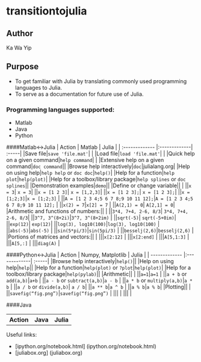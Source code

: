 # transitiontojulia
## Author
Ka Wa Yip
## Purpose
* To get familiar with Julia by translating commonly used programming languages to Julia. 
* To serve as a documentation for future use of Julia.

### Programming languages supported:

* Matlab
* Java
* Python

####Matlab<->Julia
| Action     | Matlab           | Julia  |
| :------------- |:-------------| :-----|
|Save file|`save 'file.mat'`|  |
|Load file|`load 'file.mat'`| |
|Quick help on a given command|`help command`|  |
|Extensive help on a given command|`doc command`||
|Browse help interactively|`doc`|julialang.org|
|Help on using help|`help help` or `doc doc`|`help()`|
|Help for a function|`help plot`|`help(plot)`|
|Help for a toolbox/library package|`help splines` or `doc splines`||
|Demonstration examples|`demo`||
|Define or change variable|| |
||`x = 3`| `x = 3`|
||`x = [1 2 3]`| `x = [1,2,3]`|
||`x = [1 2 3];`| `x = [1 2 3];`|
||`x = [1;2;3]`|`x = [1;2;3]` |
||`A = [1 2 3 4;5 6 7 8;9 10 11 12];`|`A = [1 2 3 4;5 6 7 8;9 10 11 12];` |
||`x(2) = 7`|`x[2] = 7` |
||`A(2,1) = 0`| `A[2,1] = 0`|
|Arithmetic and functions of numbers:|| |
||`3*4, 7+4, 2-6, 8/3`| `3*4, 7+4, 2-6, 8/3`|
||`3^7, 3^(8+2i)`|`3^7, 3^(8+2im)` |
||`sqrt(-5)`| `sqrt(-5+0im)`|
||`exp(12)`| `exp(12)`|
||`log(3), log10(100)`|`log(3), log10(100)` |
||`abs(-5)`|`abs(-5)` |
||`sin(5*pi/3)`|`sin(5pi/3)` |
||`besselj(2,6)`|`besselj(2,6)` |
|Portions of matrices and vectors:|| |
|||`x[2:12]` |
|||`x[2:end]` |
|||`A[5,1:3]` |
|||`A[5,:]` |
|||`diag(A)` |


####Python<->Julia
| Action     | Numpy, Matplotlib         | Julia  |
| ------------- |:-------------| :-----|
|Browse help interactively|`help()`||
|Help on using help|`help`||
|Help for a function|`help(plot)` or `?plot`|`help(plot)`|
|Help for a toolbox/library package|`help(pylab)`||
|Arithmetic|| |
||`a=1`|`a=1` |
||`a + b` or `add(a,b)`|`a+b` |
||`a - b` or `subtract(a,b)`|`a - b` |
||`a * b` or `multiply(a,b)`|`a * b` |
||`a / b` or `divide(a,b)`| `a / b`|
||`a ** b`|`a ^ b` |
||`a % b`|`a % b`|
|Plotting|| |
||`savefig(“fig.png”)`|`savefig(“fig.png”)` |
||| |
||| |


####Java
<table>
  <tbody>
    <tr>
      <th>Action</th>
      <th align="left">Java</th>
      <th align="left">Julia</th>
    </tr>
  </tbody>
</table>



Useful links:
* [ipython.org/notebook.html] (ipython.org/notebook.html)
* [juliabox.org] (juliabox.org)





